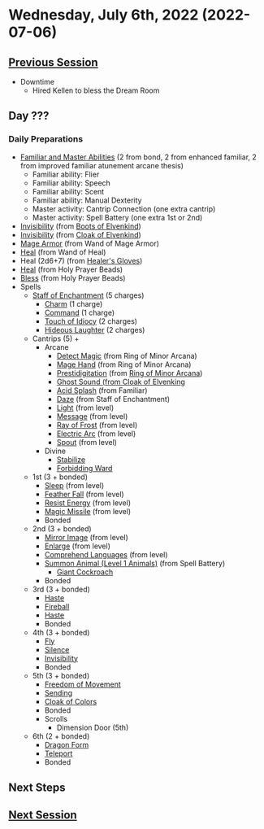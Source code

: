 # Wednesday, July 6th, 2022 (2022-07-06)

## [Previous Session](./2022-06-29.md)

- Downtime
  - Hired Kellen to bless the Dream Room

## Day ???

### Daily Preparations

- [Familiar and Master Abilities](https://2e.aonprd.com/Familiars.aspx) (2 from bond, 2 from enhanced familiar, 2 from improved familiar atunement arcane thesis)
  - Familiar ability: Flier
  - Familiar ability: Speech
  - Familiar ability: Scent
  - Familiar ability: Manual Dexterity
  - Master activity: Cantrip Connection (one extra cantrip)
  - Master activity: Spell Battery (one extra 1st or 2nd)
- [Invisibility](https://pf2.d20pfsrd.com/spell/invisibility/) (from [Boots of Elvenkind](https://2e.aonprd.com/Equipment.aspx?ID=413))
- [Invisibility](https://pf2.d20pfsrd.com/spell/invisibility/) (from [Cloak of Elvenkind](https://2e.aonprd.com/Equipment.aspx?ID=424))
- [Mage Armor](https://pf2.d20pfsrd.com/spell/mage-armor) (from Wand of Mage Armor)
- [Heal](https://pf2.d20pfsrd.com/spell/heal/) (from Wand of Heal)
- Heal (2d6+7) (from [Healer's Gloves](https://2e.aonprd.com/Equipment.aspx?ID=444))
- [Heal](https://2e.aonprd.com/Equipment.aspx?ID=256) (from Holy Prayer Beads)
- [Bless](https://2e.aonprd.com/Spells.aspx?ID=25) (from Holy Prayer Beads)
- Spells
  - [Staff of Enchantment](https://pf2.easytool.es/index.php?id=2788) (5 charges)
    - [Charm](https://pf2.d20pfsrd.com/spell/charm/) (1 charge)
    - [Command](https://pf2.d20pfsrd.com/spell/command/) (1 charge)
    - [Touch of Idiocy](https://pf2.d20pfsrd.com/spell/touch-of-idiocy/) (2 charges)
    - [Hideous Laughter](https://pf2.d20pfsrd.com/spell/hideous-laughter/) (2 charges)
  - Cantrips (5) + 
    - Arcane
      - [Detect Magic](https://pf2.d20pfsrd.com/spell/detect-magic/) (from Ring of Minor Arcana)
      - [Mage Hand](https://pf2.d20pfsrd.com/spell/mage-hand/) (from Ring of Minor Arcana)
      - [Prestidigitation](https://pf2.d20pfsrd.com/spell/prestidigitation/) (from [Ring of Minor Arcana](https://2e.aonprd.com/Equipment.aspx?ID=478))
      - [Ghost Sound (from Cloak of Elvenking](https://2e.aonprd.com/Spells.aspx?ID=132)
      - [Acid Splash](https://pf2.d20pfsrd.com/spell/acid-splash/) (from Familiar)
      - [Daze](https://pf2.d20pfsrd.com/spell/daze/) (from Staff of Enchantment)
      - [Light](https://pf2.d20pfsrd.com/spell/light/) (from level)
      - [Message](https://pf2.d20pfsrd.com/spell/message/) (from level)
      - [Ray of Frost](https://pf2.d20pfsrd.com/spell/ray-of-frost/) (from level)
      - [Electric Arc](https://pf2.d20pfsrd.com/spell/electric-arc/) (from level)
      - [Spout](https://2e.aonprd.com/Spells.aspx?ID=1002) (from level)
    - Divine
      - [Stabilize](https://2e.aonprd.com/Spells.aspx?ID=307)
      - [Forbidding Ward](https://2e.aonprd.com/Spells.aspx?ID=126)
  - 1st (3 + bonded)
    - [Sleep](https://pf2.d20pfsrd.com/spell/sleep/) (from level)
    - [Feather Fall](https://pf2.d20pfsrd.com/spell/feather-fall/) (from level)
    - [Resist Energy](https://pf2.d20pfsrd.com/spell/resist-energy/) (from level)
    - [Magic Missile](https://pf2.d20pfsrd.com/spell/magic-missile/) (from level)
    - Bonded
  - 2nd (3 + bonded)
    - [Mirror Image](https://pf2.d20pfsrd.com/spell/mirror-image/) (from level)
    - [Enlarge](https://pf2.d20pfsrd.com/spell/enlarge/) (from level)
    - [Comprehend Languages](https://pf2.d20pfsrd.com/spell/comprehend-language/) (from level)
    - [Summon Animal (Level 1 Animals)](https://2e.aonprd.com/Spells.aspx?ID=316) (from Spell Battery)
      - [Giant Cockroach](https://2e.aonprd.com/Monsters.aspx?ID=585)
    - Bonded
  - 3rd (3 + bonded)
    - [Haste](https://pf2.d20pfsrd.com/spell/haste)
    - [Fireball](https://pf2.d20pfsrd.com/spell/fireball/) 
    - [Haste](https://pf2.d20pfsrd.com/spell/haste)
    - Bonded
  - 4th (3 + bonded)
    - [Fly](https://pf2.d20pfsrd.com/spell/fly/)
    - [Silence](https://pf2.d20pfsrd.com/spell/silence/)
    - [Invisibility](https://2e.aonprd.com/Spells.aspx?ID=164)
    - Bonded
  - 5th (3 + bonded)
    - [Freedom of Movement](https://pf2.d20pfsrd.com/spell/freedom-of-movement/)
    - [Sending](https://pf2.d20pfsrd.com/spell/sending/)
    - [Cloak of Colors](https://2e.aonprd.com/Spells.aspx?ID=41)
    - Bonded
    - Scrolls
      - Dimension Door (5th)
  - 6th (2 + bonded)
    - [Dragon Form](https://2e.aonprd.com/Spells.aspx?ID=88)
    - [Teleport](https://pf2.d20pfsrd.com/spell/teleport/)
    - Bonded


## Next Steps

## [Next Session](./2022-XX-XX.md)
